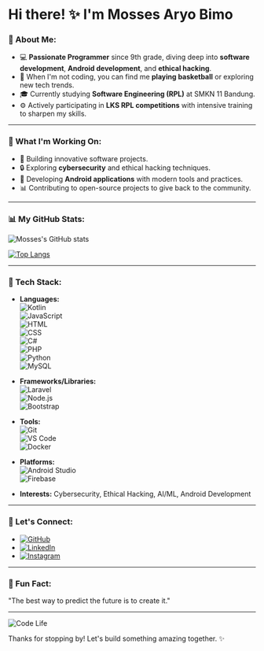 # Hi there! ✨ I'm **Mosses Aryo Bimo**

### 🚀 About Me:
- 💻 **Passionate Programmer** since 9th grade, diving deep into **software development**, **Android development**, and **ethical hacking**.
- 🏀 When I'm not coding, you can find me **playing basketball** or exploring new tech trends.
- 🎓 Currently studying **Software Engineering (RPL)** at SMKN 11 Bandung.
- ⚙️ Actively participating in **LKS RPL competitions** with intensive training to sharpen my skills.

---

### 🌱 What I'm Working On:
- 🔨 Building innovative software projects.
- 🔒 Exploring **cybersecurity** and ethical hacking techniques.
- 📱 Developing **Android applications** with modern tools and practices.
- 📊 Contributing to open-source projects to give back to the community.

---

### 📊 My GitHub Stats:
![Mosses's GitHub stats](https://github-readme-stats.vercel.app/api?username=MossesAryo&show_icons=true&theme=radical)

[![Top Langs](https://github-readme-stats.vercel.app/api/top-langs/?username=MossesAryo&layout=compact&theme=radical)](https://github.com/MossesAryo)

---

### 🔧 Tech Stack:
- **Languages:**  
  ![Kotlin](https://img.shields.io/badge/Kotlin-7F52FF?style=flat-square&logo=kotlin&logoColor=white)  
  ![JavaScript](https://img.shields.io/badge/JavaScript-F7DF1E?style=flat-square&logo=javascript&logoColor=black)  
  ![HTML](https://img.shields.io/badge/HTML-E34F26?style=flat-square&logo=html5&logoColor=white)  
  ![CSS](https://img.shields.io/badge/CSS-1572B6?style=flat-square&logo=css3&logoColor=white)  
  ![C#](https://img.shields.io/badge/C%23-239120?style=flat-square&logo=c-sharp&logoColor=white)  
  ![PHP](https://img.shields.io/badge/PHP-777BB4?style=flat-square&logo=php&logoColor=white)  
  ![Python](https://img.shields.io/badge/Python-3776AB?style=flat-square&logo=python&logoColor=white)  
  ![MySQL](https://img.shields.io/badge/MySQL-4479A1?style=flat-square&logo=mysql&logoColor=white)  

- **Frameworks/Libraries:**  
  ![Laravel](https://img.shields.io/badge/Laravel-FF2D20?style=flat-square&logo=laravel&logoColor=white)  
  ![Node.js](https://img.shields.io/badge/Node.js-339933?style=flat-square&logo=node.js&logoColor=white)  
  ![Bootstrap](https://img.shields.io/badge/Bootstrap-7952B3?style=flat-square&logo=bootstrap&logoColor=white)  

- **Tools:**  
  ![Git](https://img.shields.io/badge/Git-F05032?style=flat-square&logo=git&logoColor=white)  
  ![VS Code](https://img.shields.io/badge/VS%20Code-007ACC?style=flat-square&logo=visual-studio-code&logoColor=white)  
  ![Docker](https://img.shields.io/badge/Docker-2496ED?style=flat-square&logo=docker&logoColor=white)  

- **Platforms:**  
  ![Android Studio](https://img.shields.io/badge/Android%20Studio-3DDC84?style=flat-square&logo=android-studio&logoColor=white)  
  ![Firebase](https://img.shields.io/badge/Firebase-FFCA28?style=flat-square&logo=firebase&logoColor=black)  

- **Interests:** Cybersecurity, Ethical Hacking, AI/ML, Android Development

---

### 📧 Let's Connect:
- [![GitHub](https://img.shields.io/badge/GitHub-181717?style=flat-square&logo=github&logoColor=white)](https://github.com/MossesAryo)
- [![LinkedIn](https://img.shields.io/badge/LinkedIn-0077B5?style=flat-square&logo=linkedin&logoColor=white)](https://www.linkedin.com/in/mosses-aryo-bimo-92b9b3322?utm_source=share&utm_campaign=share_via&utm_content=profile&utm_medium=android_app)
- [![Instagram](https://img.shields.io/badge/Instagram-E4405F?style=flat-square&logo=instagram&logoColor=white)](https://www.instagram.com/mz.tzx?igsh=OG0yOXo3a3Y2c245)

---

### 🌟 Fun Fact:
"The best way to predict the future is to create it."

---

![Code Life](https://source.unsplash.com/800x400/?programming,technology)

Thanks for stopping by! Let's build something amazing together. ✨
